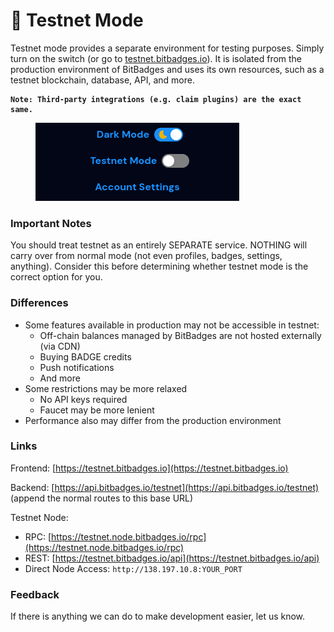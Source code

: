 # 🧪 Testnet Mode

Testnet mode provides a separate environment for testing purposes. Simply turn on the switch (or go to [testnet.bitbadges.io](https://testnet.bitbadges.io)). It is isolated from the production environment of BitBadges and uses its own resources, such as a testnet blockchain, database, API, and more.

<pre><code><strong>Note: Third-party integrations (e.g. claim plugins) are the exact same.
</strong></code></pre>

<figure><img src="../.gitbook/assets/image (1) (1) (1) (1) (1) (1) (1) (1) (1) (1) (1) (1) (1) (1) (1) (1) (1) (1) (1) (1) (1) (1) (1) (1) (1) (1) (1) (1) (1) (1) (1) (1) (1) (1) (1) (1) (1) (1) (1) (1) (1) (1) (1) (1) (1) (1) (1) (1) (1) (1) (1) (1) (1) (1) (1).png" alt=""><figcaption></figcaption></figure>

### Important Notes

You should treat testnet as an entirely SEPARATE service. NOTHING will carry over from normal mode (not even profiles, badges, settings, anything). Consider this before determining whether testnet mode is the correct option for you.

### Differences

-   Some features available in production may not be accessible in testnet:
    -   Off-chain balances managed by BitBadges are not hosted externally (via CDN)
    -   Buying BADGE credits
    -   Push notifications
    -   And more
-   Some restrictions may be more relaxed
    -   No API keys required
    -   Faucet may be more lenient
-   Performance also may differ from the production environment

### Links

Frontend: [https://testnet.bitbadges.io](https://testnet.bitbadges.io)

Backend: [https://api.bitbadges.io/testnet](https://api.bitbadges.io/testnet) (append the normal routes to this base URL)

Testnet Node:

-   RPC: [https://testnet.node.bitbadges.io/rpc](https://testnet.node.bitbadges.io/rpc)
-   REST: [https://testnet.bitbadges.io/api](https://testnet.bitbadges.io/api)
-   Direct Node Access: `http://138.197.10.8:YOUR_PORT`

### Feedback

If there is anything we can do to make development easier, let us know.
